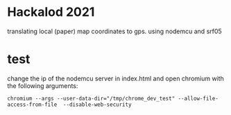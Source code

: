 # Hackalod 2021

translating local (paper) map coordinates to gps. using nodemcu and srf05




# test
change the ip of the nodemcu server in index.html and open chromium with the following arguments:

```
chromium --args --user-data-dir="/tmp/chrome_dev_test" --allow-file-access-from-file  --disable-web-security 
```
